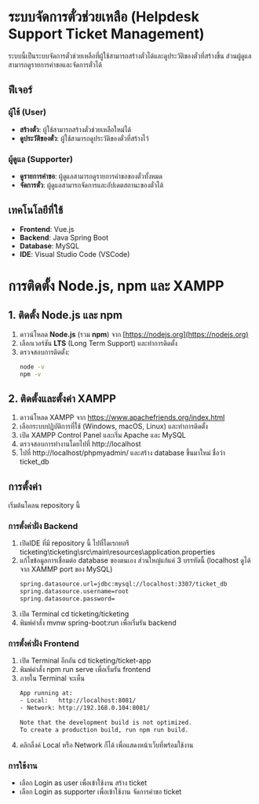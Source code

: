 # ระบบจัดการตั๋วช่วยเหลือ (Helpdesk Support Ticket Management)

ระบบนี้เป็นระบบจัดการตั๋วช่วยเหลือที่ผู้ใช้สามารถสร้างตั๋วได้และดูประวัติของตั๋วที่สร้างขึ้น ส่วนผู้ดูแลสามารถดูรายการคำขอและจัดการตั๋วได้

## ฟีเจอร์

### ผู้ใช้ (User)
- **สร้างตั๋ว**: ผู้ใช้สามารถสร้างตั๋วช่วยเหลือใหม่ได้
- **ดูประวัติของตั๋ว**: ผู้ใช้สามารถดูประวัติของตั๋วที่สร้างไว้

### ผู้ดูแล (Supporter)
- **ดูรายการคำขอ**: ผู้ดูแลสามารถดูรายการคำขอของตั๋วทั้งหมด
- **จัดการตั๋ว**: ผู้ดูแลสามารถจัดการและอัปเดตสถานะของตั๋วได้

## เทคโนโลยีที่ใช้

- **Frontend**: Vue.js
- **Backend**: Java Spring Boot
- **Database**: MySQL
- **IDE**: Visual Studio Code (VSCode)

# การติดตั้ง Node.js, npm และ XAMPP

## 1. ติดตั้ง Node.js และ npm
1. ดาวน์โหลด **Node.js** (รวม **npm**) จาก [https://nodejs.org](https://nodejs.org)
2. เลือกเวอร์ชัน **LTS** (Long Term Support) และทำการติดตั้ง
3. ตรวจสอบการติดตั้ง:
   ```bash
   node -v
   npm -v
## 2. ติดตั้งและตั้งค่า XAMPP 
1. ดาวน์โหลด XAMPP จาก https://www.apachefriends.org/index.html
2. เลือกระบบปฏิบัติการที่ใช้ (Windows, macOS, Linux) และทำการติดตั้ง
3. เปิด XAMPP Control Panel และเริ่ม Apache และ MySQL
4. ตรวจสอบการทำงานโดยไปที่ http://localhost
5. ไปที่ http://localhost/phpmyadmin/ และสร้าง database ขึ้นมาใหม่ ชื่อว่า ticket_db

## การตั้งค่า

เริ่มต้นโคลน repository นี้

### การตั้งค่าฝั่ง Backend

1. เปิดIDE ที่มี repository นี้ ไปที่ไดเรกทอรี ticketing\ticketing\src\main\resources\application.properties
2. แก้ไขข้อมูลการเชื่อมต่อ database ของตนเอง ส่วนใหญ่แก้แค่ 3 บรรทัดนี้ (localhost ดูได้จาก XAMMP port ของ MySQL)
   ```bash
   spring.datasource.url=jdbc:mysql://localhost:3307/ticket_db
   spring.datasource.username=root
   spring.datasource.password=
3. เปิด Terminal cd ticketing/ticketing
4. พิมพ์คำสั่ง mvnw spring-boot:run เพื่อเริ่มรัน backend

### การตั้งค่าฝั่ง Frontend

1. เปิด Terminal อีกอัน cd ticketing/ticket-app
2. พิมพ์คำสั่ง npm run serve เพื่อเริ่มรัน frontend
3. ภายใน Terminal จะเห็น
   ```bash
   App running at:
   - Local:   http://localhost:8081/ 
   - Network: http://192.168.0.104:8081/
 
   Note that the development build is not optimized.
   To create a production build, run npm run build.
4. คลิกลิ้งค์ Local หรือ  Network ก็ได้ เพื่อแสดงหน้าเว็บที่พร้อมใช้งาน

### การใช้งาน
- เลือก Login as user เพื่อเข้าใช้งาน สร้าง ticket
- เลือก Login as supporter เพื่อเข้าใช้งาน จัดการคำขอ ticket
